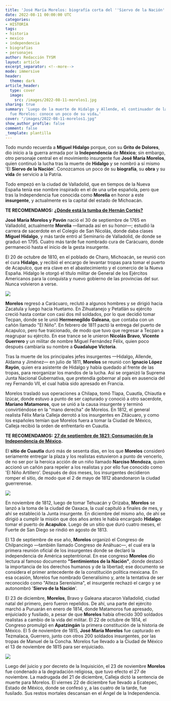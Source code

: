 ```yaml
---
title: 'José María Morelos: biografía corta del ''Siervo de la Nación'''
date: 2022-08-11 00:00:00 UTC
categories:
- HISTORIA
tags:
- historia
- mexico
- independencia
- biografias
- personajes
author: Redacción TYSM
layout: article
excerpt_separator: <!--more-->
mode: immersive
header:
  theme: dark
article_header:
  type: cover
  image:
    src: /images/2022-08-11-morelos1.jpg
sharing: true
summary: 'Luego de la muerte de Hidalgo y Allende, el continuador de la lucha independentista
  fue Morelos: conoce un poco de su vida…'
cover: "/images/2022-08-11-morelos1.jpg"
show_author_profile: false
comment: false
_template: plantilla
---
```







Todo mundo recuerda a **Miguel Hidalgo** porque, con su **Grito de Dolores**, dio inicio a la guerra armada por la **Independencia** de **México**; sin embargo, otro personaje central en el movimiento insurgente fue **José María Morelos**, quien continuó la lucha tras la muerte de **Hidalgo** y se nombró a sí mismo 'El **Siervo de la Nación**'. Conozcamos un poco de su **biografía**, su **obra** y su **vida** de servicio a la Patria.

Todo empezó en la ciudad de Valladolid, que en tiempos de la Nueva España tenía ese nombre inspirado en el de una urbe española, pero que tras la Independencia fue conocida como **Morelia** en honor a este **insurgente**, y actualmente es la capital del estado de Michoacán.

**TE RECOMENDAMOS:** [**¿Dónde está la tumba de Hernán Cortés?**](https://blog.tonoysumariachi.com/historia/2022/06/14/donde-esta-la-tumba-de-hernan-cortes.html)

**José María Morelos y Pavón** nació el 30 de septiembre de 1765 en Valladolid, actualmente **Morelia** —llamada así en su honor—; estudió la carrera de sacerdote en el Colegio de San Nicolás, donde daba clases **Miguel Hidalgo**, y más tarde entró al Seminario de Valladolid, de donde se graduó en 1795. Cuatro más tarde fue nombrado cura de Carácuaro, donde permaneció hasta el inicio de la gesta insurgente.

El 20 de octubre de 1810, en el poblado de Charo, Michoacán, se reunió con el cura **Hidalgo**, y recibió el encargo de levantar tropas para tomar el puerto de Acapulco, que era clave en el abastecimiento y el comercio de la Nueva España. Hidalgo le otorgó el título militar de General de los Ejércitos Americanos para la conquista y nuevo gobierno de las provincias del sur. Nunca volvieron a verse.

![](https://upload.wikimedia.org/wikipedia/commons/e/e3/Retrato_de_Morelos%2C_1813.png)

**Morelos** regresó a Carácuaro, reclutó a algunos hombres y se dirigió hacia Zacatula y luego hacia Huetamo. En Zihuatanejo y Petatlán su ejército creció hasta contar con casi dos mil soldados, por lo que decidió tomar Tecpan, donde se le unió **Hermenegildo** **Galeana**, que contaba con un cañón llamado "El Niño". En febrero de 1811 pactó la entrega del puerto de Acapulco, pero fue traicionado, de modo que tuvo que regresar a Tecpan a reagrupar su ejército. En ese trance se le unieron **Nicolás Bravo**, **Vicente Guerrero** y un militar de nombre Miguel Fernández Félix, quien poco después cambiaría su nombre a **Guadalupe Victoria**.

Tras la muerte de los principales jefes insurgentes —Hidalgo, Allende, Aldama y Jiménez— en julio de 1811, **Morelos** se reunió con **Ignacio López Rayón**, quien era asistente de Hidalgo y había quedado al frente de las tropas, para reorganizar los mandos de la lucha. Así se organizó la Suprema Junta Nacional Gubernativa, que pretendía gobernar al país en ausencia del rey Fernando VII, el cual había sido apresado en Francia.

Morelos trasladó sus operaciones a Chilapa, tomó Tlapa, Cuautla, Chiautla e Izúcar, donde estuvo a punto de ser capturado y conoció a otro sacerdote, **Mariano Matamoros**, que se unió a la causa insurgente y terminó convirtiéndose en la "mano derecha" de Morelos. En 1812, el general realista Félix María Calleja derrotó a los insurgentes en Zitácuaro, y como los españoles temían que Morelos fuera a tomar la Ciudad de México, Calleja recibió la orden de enfrentarlo en Cuautla.

**TE RECOMENDAMOS:** [**27 de septiembre de 1821: Consumación de la Independencia de México**](https://blog.tonoysumariachi.com/historia/2022/08/15/27-de-septiembre-de-1821-consumacion-de-la-independencia-de-mexico.html)**.**

El **sitio de Cuautla** duró más de sesenta días, en los que **Morelos** consideró seriamente entregar la plaza y los realistas estuvieron a punto de vencerlo, de no ser por la heroica acción de un niño llamado **Narciso Mendoza**, quien accionó un cañón para repeler a los realistas y por ello fue conocido como 'El Niño Artillero'. Después de dos meses, los insurgentes decidieron romper el sitio, de modo que el 2 de mayo de 1812 abandonaron la ciudad guerrerense.

![](https://upload.wikimedia.org/wikipedia/commons/2/25/Mexico.JoseMariaMorelos.01.jpg)

En noviembre de 1812, luego de tomar Tehuacán y Orizaba, **Morelos** se lanzó a la toma de la ciudad de Oaxaca, la cual capituló a finales de mes, y ahí se estableció la Junta insurgente. En diciembre del mismo año, de ahí se dirigió a cumplir la misión que dos años antes le había encargado **Hidalgo**: tomar el puerto de **Acapulco**. Luego de un sitio que duró cuatro meses, el Fuerte de San Diego se rindió en agosto de 1813.

El 13 de septiembre de ese año, **Morelos** organizó el Congreso de Chilpancingo —también llamado Congreso de Anáhuac—, el cual era la primera reunión oficial de los insurgentes donde se declaró la independencia de América septentrional. En ese congreso **Morelos** dio lectura al famoso documento **"Sentimientos de la Nación"**, donde destacó la importancia de los derechos humanos y de la libertad; ese documento se considera el primer antecedente de la constitución política mexicana. En esa ocasión, Morelos fue nombrado Generalísimo y, ante la tentativa de ser reconocido como "Alteza Serenísima", el insurgente rechazó el cargo y se autonombró '**Siervo de la Nación**'.

El 23 de diciembre, **Morelos**, Bravo y Galeana atacaron Valladolid, ciudad natal del primero, pero fueron repelidos. De ahí, una parte del ejército marchó a Puruarán en enero de 1814, donde Matamoros fue apresado, enjuiciado y fusilado, a pesar de que **Morelos** había ofrecido 300 soldados realistas a cambio de la vida del militar. El 22 de octubre de 1814, el Congreso promulgó en **Apatzingán** la primera constitución de la historia de México. El 5 de noviembre de 1815, **José María Morelos** fue capturado en Tezmalaca, Guerrero, junto con otros 200 soldados insurgentes, por las tropas de Manuel de la Concha. Morelos fue llevado a la Ciudad de México el 13 de noviembre de 1815 para ser enjuiciado.

![](https://upload.wikimedia.org/wikipedia/commons/thumb/f/fc/Fusilamiento_Morelos.jpg/1024px-Fusilamiento_Morelos.jpg)

Luego del juicio y por decreto de la Inquisición, el 23 de noviembre **Morelos** fue condenado a la degradación religiosa, que tuvo efecto el 27 de noviembre. La madrugada del 21 de diciembre, Calleja dictó la sentencia de muerte para Morelos. El viernes 22 de diciembre fue llevado a Ecatepec, Estado de México, donde se confesó y, a las cuatro de la tarde, fue fusilado. Sus restos mortales descansan en el Ángel de la Independencia.
